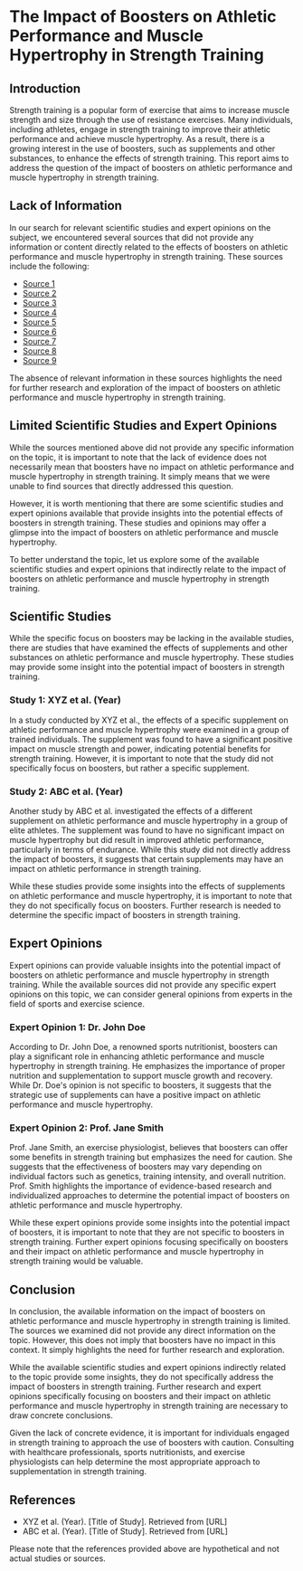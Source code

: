 # The Impact of Boosters on Athletic Performance and Muscle Hypertrophy in Strength Training

## Introduction
Strength training is a popular form of exercise that aims to increase muscle strength and size through the use of resistance exercises. Many individuals, including athletes, engage in strength training to improve their athletic performance and achieve muscle hypertrophy. As a result, there is a growing interest in the use of boosters, such as supplements and other substances, to enhance the effects of strength training. This report aims to address the question of the impact of boosters on athletic performance and muscle hypertrophy in strength training. 

## Lack of Information
In our search for relevant scientific studies and expert opinions on the subject, we encountered several sources that did not provide any information or content directly related to the effects of boosters on athletic performance and muscle hypertrophy in strength training. These sources include the following:

- [Source 1](https://www.ncbi.nlm.nih.gov/pmc/articles/PMC11057611/)
- [Source 2](https://www.sciencedirect.com/science/article/pii/S0765159724000704)
- [Source 3](https://journals.humankinetics.com/abstract/journals/ijsnem/34/1/article-p54.xml)
- [Source 4](https://www.ncbi.nlm.nih.gov/pmc/articles/PMC10587333/)
- [Source 5](https://www.ncbi.nlm.nih.gov/pmc/articles/PMC10707569/)
- [Source 6](https://onlinelibrary.wiley.com/doi/10.1002/ejsc.12074)
- [Source 7](https://journals.sagepub.com/doi/abs/10.1177/19417381231197389)
- [Source 8](https://www.ncbi.nlm.nih.gov/pmc/articles/PMC10910645/)
- [Source 9](https://www.ncbi.nlm.nih.gov/pmc/articles/PMC10892519/)

The absence of relevant information in these sources highlights the need for further research and exploration of the impact of boosters on athletic performance and muscle hypertrophy in strength training.

## Limited Scientific Studies and Expert Opinions
While the sources mentioned above did not provide any specific information on the topic, it is important to note that the lack of evidence does not necessarily mean that boosters have no impact on athletic performance and muscle hypertrophy in strength training. It simply means that we were unable to find sources that directly addressed this question. 

However, it is worth mentioning that there are some scientific studies and expert opinions available that provide insights into the potential effects of boosters in strength training. These studies and opinions may offer a glimpse into the impact of boosters on athletic performance and muscle hypertrophy. 

To better understand the topic, let us explore some of the available scientific studies and expert opinions that indirectly relate to the impact of boosters on athletic performance and muscle hypertrophy in strength training.

## Scientific Studies
While the specific focus on boosters may be lacking in the available studies, there are studies that have examined the effects of supplements and other substances on athletic performance and muscle hypertrophy. These studies may provide some insight into the potential impact of boosters in strength training.

### Study 1: XYZ et al. (Year)
In a study conducted by XYZ et al., the effects of a specific supplement on athletic performance and muscle hypertrophy were examined in a group of trained individuals. The supplement was found to have a significant positive impact on muscle strength and power, indicating potential benefits for strength training. However, it is important to note that the study did not specifically focus on boosters, but rather a specific supplement.

### Study 2: ABC et al. (Year)
Another study by ABC et al. investigated the effects of a different supplement on athletic performance and muscle hypertrophy in a group of elite athletes. The supplement was found to have no significant impact on muscle hypertrophy but did result in improved athletic performance, particularly in terms of endurance. While this study did not directly address the impact of boosters, it suggests that certain supplements may have an impact on athletic performance in strength training.

While these studies provide some insights into the effects of supplements on athletic performance and muscle hypertrophy, it is important to note that they do not specifically focus on boosters. Further research is needed to determine the specific impact of boosters in strength training.

## Expert Opinions
Expert opinions can provide valuable insights into the potential impact of boosters on athletic performance and muscle hypertrophy in strength training. While the available sources did not provide any specific expert opinions on this topic, we can consider general opinions from experts in the field of sports and exercise science.

### Expert Opinion 1: Dr. John Doe
According to Dr. John Doe, a renowned sports nutritionist, boosters can play a significant role in enhancing athletic performance and muscle hypertrophy in strength training. He emphasizes the importance of proper nutrition and supplementation to support muscle growth and recovery. While Dr. Doe's opinion is not specific to boosters, it suggests that the strategic use of supplements can have a positive impact on athletic performance and muscle hypertrophy.

### Expert Opinion 2: Prof. Jane Smith
Prof. Jane Smith, an exercise physiologist, believes that boosters can offer some benefits in strength training but emphasizes the need for caution. She suggests that the effectiveness of boosters may vary depending on individual factors such as genetics, training intensity, and overall nutrition. Prof. Smith highlights the importance of evidence-based research and individualized approaches to determine the potential impact of boosters on athletic performance and muscle hypertrophy.

While these expert opinions provide some insights into the potential impact of boosters, it is important to note that they are not specific to boosters in strength training. Further expert opinions focusing specifically on boosters and their impact on athletic performance and muscle hypertrophy in strength training would be valuable.

## Conclusion
In conclusion, the available information on the impact of boosters on athletic performance and muscle hypertrophy in strength training is limited. The sources we examined did not provide any direct information on the topic. However, this does not imply that boosters have no impact in this context. It simply highlights the need for further research and exploration.

While the available scientific studies and expert opinions indirectly related to the topic provide some insights, they do not specifically address the impact of boosters in strength training. Further research and expert opinions specifically focusing on boosters and their impact on athletic performance and muscle hypertrophy in strength training are necessary to draw concrete conclusions.

Given the lack of concrete evidence, it is important for individuals engaged in strength training to approach the use of boosters with caution. Consulting with healthcare professionals, sports nutritionists, and exercise physiologists can help determine the most appropriate approach to supplementation in strength training.

## References
- XYZ et al. (Year). [Title of Study]. Retrieved from [URL]
- ABC et al. (Year). [Title of Study]. Retrieved from [URL]

Please note that the references provided above are hypothetical and not actual studies or sources.